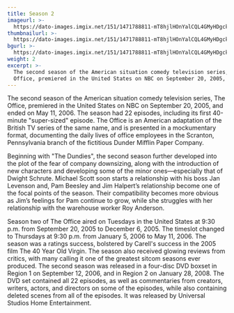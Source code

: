 ```yaml
---
title: Season 2
imageurl: >-
  https://dato-images.imgix.net/151/1471788811-mT8hjlHOnYalCQL4GMyHDgckNrU.jpg?auto=compress%2Cformat&ch=DPR%2CWidth&w=400
thumbnailurl: >-
  https://dato-images.imgix.net/151/1471788811-mT8hjlHOnYalCQL4GMyHDgckNrU.jpg?auto=compress%2Cformat&ch=DPR%2CWidth&h=300
bgurl: >-
  https://dato-images.imgix.net/151/1471788811-mT8hjlHOnYalCQL4GMyHDgckNrU.jpg?auto=compress%2Cformat&ch=DPR%2CWidth&w=5
weight: 2
excerpt: >-
  The second season of the American situation comedy television series, The
  Office, premiered in the United States on NBC on September 20, 2005, and…
---
```


The second season of the American situation comedy television series, The Office, premiered in the United States on NBC on September 20, 2005, and ended on May 11, 2006. The season had 22 episodes, including its first 40-minute "super-sized" episode. The Office is an American adaptation of the British TV series of the same name, and is presented in a mockumentary format, documenting the daily lives of office employees in the Scranton, Pennsylvania branch of the fictitious Dunder Mifflin Paper Company.

Beginning with "The Dundies", the second season further developed into the plot of the fear of company downsizing, along with the introduction of new characters and developing some of the minor ones—especially that of Dwight Schrute. Michael Scott soon starts a relationship with his boss Jan Levenson and, Pam Beesley and Jim Halpert’s relationship become one of the focal points of the season. Their compatibility becomes more obvious as Jim’s feelings for Pam continue to grow, while she struggles with her relationship with the warehouse worker Roy Anderson.

Season two of The Office aired on Tuesdays in the United States at 9:30 p.m. from September 20, 2005 to December 6, 2005. The timeslot changed to Thursdays at 9:30 p.m. from January 5, 2006 to May 11, 2006. The season was a ratings success, bolstered by Carell's success in the 2005 film The 40 Year Old Virgin. The season also received glowing reviews from critics, with many calling it one of the greatest sitcom seasons ever produced. The second season was released in a four-disc DVD boxset in Region 1 on September 12, 2006, and in Region 2 on January 28, 2008. The DVD set contained all 22 episodes, as well as commentaries from creators, writers, actors, and directors on some of the episodes, while also containing deleted scenes from all of the episodes. It was released by Universal Studios Home Entertainment.